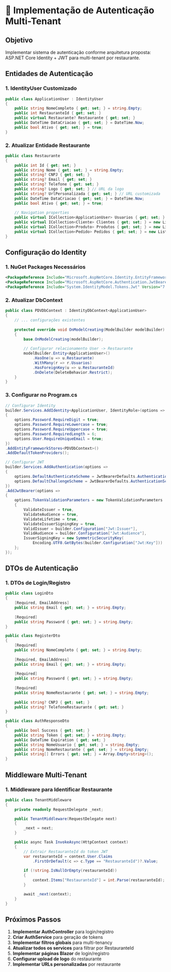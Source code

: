 # 🔐 Implementação de Autenticação Multi-Tenant

## Objetivo
Implementar sistema de autenticação conforme arquitetura proposta: ASP.NET Core Identity + JWT para multi-tenant por restaurante.

## Entidades de Autenticação

### 1. IdentityUser Customizado
```csharp
public class ApplicationUser : IdentityUser
{
    public string NomeCompleto { get; set; } = string.Empty;
    public int RestauranteId { get; set; }
    public virtual Restaurante? Restaurante { get; set; }
    public DateTime DataCriacao { get; set; } = DateTime.Now;
    public bool Ativo { get; set; } = true;
}
```

### 2. Atualizar Entidade Restaurante
```csharp
public class Restaurante
{
    public int Id { get; set; }
    public string Nome { get; set; } = string.Empty;
    public string? CNPJ { get; set; }
    public string? Email { get; set; }
    public string? Telefone { get; set; }
    public string? Logo { get; set; } // URL da logo
    public string? UrlPersonalizada { get; set; } // URL customizada
    public DateTime DataCriacao { get; set; } = DateTime.Now;
    public bool Ativo { get; set; } = true;
    
    // Navigation properties
    public virtual ICollection<ApplicationUser> Usuarios { get; set; } = new List<ApplicationUser>();
    public virtual ICollection<Cliente> Clientes { get; set; } = new List<Cliente>();
    public virtual ICollection<Produto> Produtos { get; set; } = new List<Produto>();
    public virtual ICollection<Pedido> Pedidos { get; set; } = new List<Pedido>();
}
```

## Configuração do Identity

### 1. NuGet Packages Necessários
```xml
<PackageReference Include="Microsoft.AspNetCore.Identity.EntityFrameworkCore" Version="8.0.0" />
<PackageReference Include="Microsoft.AspNetCore.Authentication.JwtBearer" Version="8.0.0" />
<PackageReference Include="System.IdentityModel.Tokens.Jwt" Version="7.0.3" />
```

### 2. Atualizar DbContext
```csharp
public class PDVDbContext : IdentityDbContext<ApplicationUser>
{
    // ... configurações existentes
    
    protected override void OnModelCreating(ModelBuilder modelBuilder)
    {
        base.OnModelCreating(modelBuilder);
        
        // Configurar relacionamento User -> Restaurante
        modelBuilder.Entity<ApplicationUser>()
            .HasOne(u => u.Restaurante)
            .WithMany(r => r.Usuarios)
            .HasForeignKey(u => u.RestauranteId)
            .OnDelete(DeleteBehavior.Restrict);
    }
}
```

### 3. Configurar no Program.cs
```csharp
// Configurar Identity
builder.Services.AddIdentity<ApplicationUser, IdentityRole>(options =>
{
    options.Password.RequireDigit = true;
    options.Password.RequireLowercase = true;
    options.Password.RequireUppercase = true;
    options.Password.RequiredLength = 6;
    options.User.RequireUniqueEmail = true;
})
.AddEntityFrameworkStores<PDVDbContext>()
.AddDefaultTokenProviders();

// Configurar JWT
builder.Services.AddAuthentication(options =>
{
    options.DefaultAuthenticateScheme = JwtBearerDefaults.AuthenticationScheme;
    options.DefaultChallengeScheme = JwtBearerDefaults.AuthenticationScheme;
})
.AddJwtBearer(options =>
{
    options.TokenValidationParameters = new TokenValidationParameters
    {
        ValidateIssuer = true,
        ValidateAudience = true,
        ValidateLifetime = true,
        ValidateIssuerSigningKey = true,
        ValidIssuer = builder.Configuration["Jwt:Issuer"],
        ValidAudience = builder.Configuration["Jwt:Audience"],
        IssuerSigningKey = new SymmetricSecurityKey(
            Encoding.UTF8.GetBytes(builder.Configuration["Jwt:Key"]))
    };
});
```

## DTOs de Autenticação

### 1. DTOs de Login/Registro
```csharp
public class LoginDto
{
    [Required, EmailAddress]
    public string Email { get; set; } = string.Empty;
    
    [Required]
    public string Password { get; set; } = string.Empty;
}

public class RegisterDto
{
    [Required]
    public string NomeCompleto { get; set; } = string.Empty;
    
    [Required, EmailAddress]
    public string Email { get; set; } = string.Empty;
    
    [Required]
    public string Password { get; set; } = string.Empty;
    
    [Required]
    public string NomeRestaurante { get; set; } = string.Empty;
    
    public string? CNPJ { get; set; }
    public string? TelefoneRestaurante { get; set; }
}

public class AuthResponseDto
{
    public bool Success { get; set; }
    public string Token { get; set; } = string.Empty;
    public DateTime Expiration { get; set; }
    public string NomeUsuario { get; set; } = string.Empty;
    public string NomeRestaurante { get; set; } = string.Empty;
    public string[] Errors { get; set; } = Array.Empty<string>();
}
```

## Middleware Multi-Tenant

### 1. Middleware para Identificar Restaurante
```csharp
public class TenantMiddleware
{
    private readonly RequestDelegate _next;

    public TenantMiddleware(RequestDelegate next)
    {
        _next = next;
    }

    public async Task InvokeAsync(HttpContext context)
    {
        // Extrair RestauranteId do token JWT
        var restauranteId = context.User.Claims
            .FirstOrDefault(c => c.Type == "RestauranteId")?.Value;
            
        if (!string.IsNullOrEmpty(restauranteId))
        {
            context.Items["RestauranteId"] = int.Parse(restauranteId);
        }

        await _next(context);
    }
}
```

## Próximos Passos

1. **Implementar AuthController** para login/registro
2. **Criar AuthService** para geração de tokens
3. **Implementar filtros globais** para multi-tenancy
4. **Atualizar todos os services** para filtrar por RestauranteId
5. **Implementar páginas Blazor** de login/registro
6. **Configurar upload de logo** do restaurante
7. **Implementar URLs personalizadas** por restaurante
